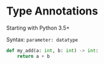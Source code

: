 # Type Annotations
Starting with Python 3.5+

Syntax:
`parameter: datatype`

```py
def my_add(a: int, b: int) -> int:
	return a + b
```